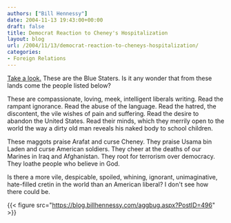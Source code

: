 ```yaml
---
authors: ["Bill Hennessy"]
date: 2004-11-13 19:43:00+00:00
draft: false
title: Democrat Reaction to Cheney's Hospitalization
layout: blog
url: /2004/11/13/democrat-reaction-to-cheneys-hospitalization/
categories:
- Foreign Relations
---
```


[Take a look.](https://www.democraticunderground.com/discuss/duboard.php?az=show_mesg&forum=102&topic_id=986515&mesg_id=986595&page=) These are the Blue Staters. Is it any wonder that from these lands come the people listed below?

These are compassionate, loving, meek, intelligent liberals writing. Read the rampant ignorance. Read the abuse of the language. Read the hatred, the discontent, the vile wishes of pain and suffering. Read the desire to abandon the United States. Read their minds, which they merrily open to the world the way a dirty old man reveals his naked body to school children.

These maggots praise Arafat and curse Cheney. They praise Usama bin Laden and curse American soldiers. They cheer at the deaths of our Marines in Iraq and Afghanistan. They root for terrorism over democracy. They loathe people who believe in God.

Is there a more vile, despicable, spoiled, whining, ignorant, unimaginative, hate-filled cretin in the world than an American liberal? I don't see how there could be.

{{< figure src="https://blog.billhennessy.com/aggbug.aspx?PostID=496" >}}

